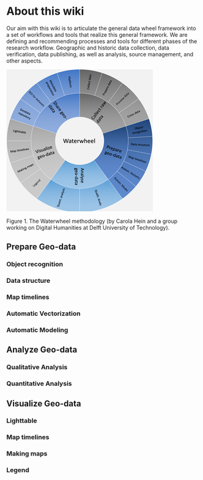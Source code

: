 # About this wiki
Our aim with this wiki is to articulate the general data wheel framework into a set of workflows and tools that realize this general framework. We are defining and recommending processes and tools for different phases of the research workflow. Geographic and historic data collection, data verification, data publishing, as well as analysis, source management, and other aspects.

![image](uploads/a179c4bf6a42c51e87eabbda378b1708/image.png)

Figure 1. The Waterwheel methodology (by Carola Hein and a group working on Digital Humanities at Delft University of Technology).

## Prepare Geo-data

### Object recognition

### Data structure

### Map timelines

### Automatic Vectorization

### Automatic Modeling

## Analyze Geo-data

### Qualitative Analysis

### Quantitative Analysis

## Visualize Geo-data

### Lighttable

### Map timelines

### Making maps

### Legend